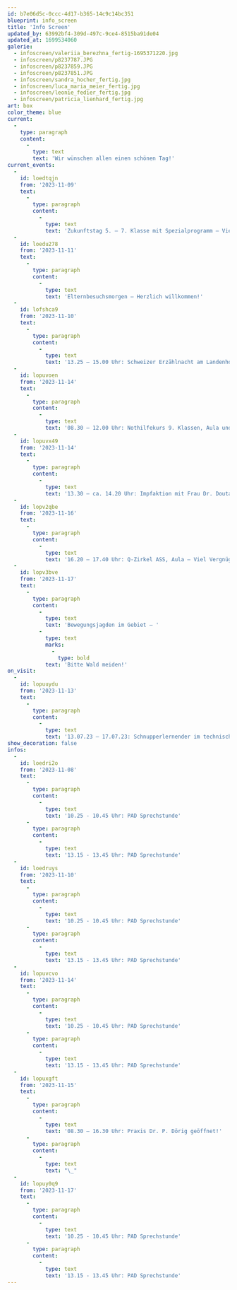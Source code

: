 ```yaml
---
id: b7e06d5c-0ccc-4d17-b365-14c9c14bc351
blueprint: info_screen
title: 'Info Screen'
updated_by: 63992bf4-309d-497c-9ce4-8515ba91de04
updated_at: 1699534060
galerie:
  - infoscreen/valeriia_berezhna_fertig-1695371220.jpg
  - infoscreen/p8237787.JPG
  - infoscreen/p8237859.JPG
  - infoscreen/p8237851.JPG
  - infoscreen/sandra_hocher_fertig.jpg
  - infoscreen/luca_maria_meier_fertig.jpg
  - infoscreen/leonie_fedier_fertig.jpg
  - infoscreen/patricia_lienhard_fertig.jpg
art: box
color_theme: blue
current:
  -
    type: paragraph
    content:
      -
        type: text
        text: 'Wir wünschen allen einen schönen Tag!'
current_events:
  -
    id: loedtqjn
    from: '2023-11-09'
    text:
      -
        type: paragraph
        content:
          -
            type: text
            text: 'Zukunftstag 5. – 7. Klasse mit Spezialprogramm – Viel Vergnügen!'
  -
    id: loedu278
    from: '2023-11-11'
    text:
      -
        type: paragraph
        content:
          -
            type: text
            text: 'Elternbesuchsmorgen – Herzlich willkommen!'
  -
    id: lofshca9
    from: '2023-11-10'
    text:
      -
        type: paragraph
        content:
          -
            type: text
            text: '13.25 – 15.00 Uhr: Schweizer Erzählnacht am Landenhof – Viel Vergnügen!'
  -
    id: lopuvoen
    from: '2023-11-14'
    text:
      -
        type: paragraph
        content:
          -
            type: text
            text: '08.30 – 12.00 Uhr: Nothilfekurs 9. Klassen, Aula und Klassenzimmer – Viel Vergnügen!'
  -
    id: lopuvx49
    from: '2023-11-14'
    text:
      -
        type: paragraph
        content:
          -
            type: text
            text: '13.30 – ca. 14.20 Uhr: Impfaktion mit Frau Dr. Doutaz, 7.+8. Klasse, S325 – Toi toi toi!'
  -
    id: lopv2qbe
    from: '2023-11-16'
    text:
      -
        type: paragraph
        content:
          -
            type: text
            text: '16.20 – 17.40 Uhr: Q-Zirkel ASS, Aula – Viel Vergnügen!'
  -
    id: lopv3bve
    from: '2023-11-17'
    text:
      -
        type: paragraph
        content:
          -
            type: text
            text: 'Bewegungsjagden im Gebiet – '
          -
            type: text
            marks:
              -
                type: bold
            text: 'Bitte Wald meiden!'
on_visit:
  -
    id: lopuuydu
    from: '2023-11-13'
    text:
      -
        type: paragraph
        content:
          -
            type: text
            text: '13.07.23 – 17.07.23: Schnupperlernender im technischen Dienst – Herzlich willkommen!'
show_decoration: false
infos:
  -
    id: loedri2o
    from: '2023-11-08'
    text:
      -
        type: paragraph
        content:
          -
            type: text
            text: '10.25 - 10.45 Uhr: PAD Sprechstunde'
      -
        type: paragraph
        content:
          -
            type: text
            text: '13.15 - 13.45 Uhr: PAD Sprechstunde'
  -
    id: loedruys
    from: '2023-11-10'
    text:
      -
        type: paragraph
        content:
          -
            type: text
            text: '10.25 - 10.45 Uhr: PAD Sprechstunde'
      -
        type: paragraph
        content:
          -
            type: text
            text: '13.15 - 13.45 Uhr: PAD Sprechstunde'
  -
    id: lopuvcvo
    from: '2023-11-14'
    text:
      -
        type: paragraph
        content:
          -
            type: text
            text: '10.25 - 10.45 Uhr: PAD Sprechstunde'
      -
        type: paragraph
        content:
          -
            type: text
            text: '13.15 - 13.45 Uhr: PAD Sprechstunde'
  -
    id: lopuxgft
    from: '2023-11-15'
    text:
      -
        type: paragraph
        content:
          -
            type: text
            text: '08.30 – 16.30 Uhr: Praxis Dr. P. Dörig geöffnet!'
      -
        type: paragraph
        content:
          -
            type: text
            text: "\_"
  -
    id: lopuy0q9
    from: '2023-11-17'
    text:
      -
        type: paragraph
        content:
          -
            type: text
            text: '10.25 - 10.45 Uhr: PAD Sprechstunde'
      -
        type: paragraph
        content:
          -
            type: text
            text: '13.15 - 13.45 Uhr: PAD Sprechstunde'
---
```

